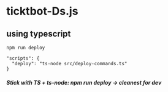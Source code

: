 # ticktbot-Ds.js
## using typescript

```
npm run deploy

"scripts": {
  "deploy": "ts-node src/deploy-commands.ts"
}
```
##### Stick with TS + ts-node: npm run deploy → cleanest for dev